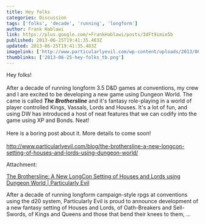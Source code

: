 ```yaml
---
title: Hey folks
categories: Discussion
tags: ['folks', 'decade', 'running', 'longform']
author: Frank Hablawi
link: https://plus.google.com/+FrankHablawi/posts/3dFt9imie5b
published: 2013-06-25T19:41:35.483Z
updated: 2013-06-25T19:41:35.483Z
imagelink: ['http://www.particularlyevil.com/wp-content/uploads/2013/06/The-Brothersline-frontpiece-460x306.jpg']
thumblinks: ['2013-06-25-hey-folks_tb.png']
---
```


Hey folks!<br /><br />After a decade of running longform 3.5 D&amp;D games at conventions, my crew and I are excited to be developing a new game using Dungeon World. The came is called <b><i>The Brothersline</i></b> and it&#39;s fantasy role-playing in a world of player controlled Kings, Vassals, Lords and Houses. It&#39;s a lot of fun, and using DW has introduced a host of neat features that we can codify into the game using XP and Bonds. Neat!<br /><br />Here is a boring post about it. More details to come soon!<br /><br /><a href="http://www.particularlyevil.com/blog/the-brothersline-a-new-longcon-setting-of-houses-and-lords-using-dungeon-world/" class="ot-anchor">http://www.particularlyevil.com/blog/the-brothersline-a-new-longcon-setting-of-houses-and-lords-using-dungeon-world/</a>


Attachment:

<a href='http://www.particularlyevil.com/blog/the-brothersline-a-new-longcon-setting-of-houses-and-lords-using-dungeon-world/'>  The Brothersline: A New LongCon Setting of Houses and Lords using Dungeon World | Particularly Evil</a>


After a decade of running longform campaign-style rpgs at conventions using the d20 system, Particularly Evil is proud to announce development of a new fantasy setting of Houses and Lords, of Oath-Breakers and Sell-Swords, of Kings and Queens and those that bend their knees to them, ...